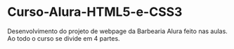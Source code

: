 # Curso-Alura-HTML5-e-CSS3
Desenvolvimento do projeto de webpage da Barbearia Alura feito nas aulas.
Ao todo o curso se divide em 4 partes.
